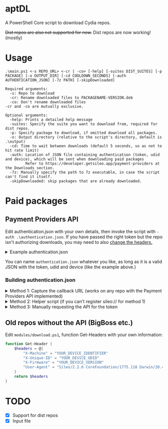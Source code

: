 # aptDL
A PowerShell Core script to download Cydia repos.

~~Dist repos are also not supported for now.~~ Dist repos are now working! (mostly)

# Usage
```
.\main.ps1 <-s REPO_URL> <-cr | -co> [-help] [-suites DIST_SUITES] [-p PACKAGE] [-o OUTPUT_DIR] [-cd COOLDOWN_SECONDS] [-auth AUTHENTICATION_JSON] [-7z PATH] [-skipDownloaded]

Required arguments:
  -s: Repo to download
  -cr: Rename downloaded files to PACKAGENAME-VERSION.deb
  -co: Don't rename downloaded files
-cr and -co are mutually exclusive.
  
Optional arguments:
  -help: Prints a detailed help message
  -suites: Specify the suite you want to download from, required for dist repos. 
  -p: Specify package to download, if omitted download all packages.
  -o: Output directory (relative to the script's directory, default is .\output)
  -cd: Time to wait between downloads (default 5 seconds, so as not to hit rate limit)
  -auth: Location of JSON file containing authentication (token, udid and device), which will be sent when downloading paid packages 
         Refer to https://developer.getsileo.app/payment-providers at the Downloads section.
  -7z: Manually specify the path to 7z executable, in case the script can't find it itself.
  -skipDownloaded: skip packages that are already downloaded.
```

# Paid packages
## Payment Providers API
Edit authentication.json with your own details, then invoke the script with `-auth .\authentication.json`. If you have passed the right token but the repo isn't authorizing downloads, you may need to also [change the headers.](#old-repos-without-the-api-bigboss-etc)

<details>
  <summary>Example authentication.json</summary>

  ```json
  {
      "token": "f2ca1bb6c7e907d06dafe4687e579fce76b37e4e93b7605022da52e6ccc26fd2",
      "udid": "4e1243bd22c66e76c2ba9eddc1f91394e57f9f83",
      "device": "iPhone7,2"
  }
  ```
</details>

You can name `authentication.json` whatever you like, as long as it is a valid JSON with the token, udid and device (like the example above.)
### Building authentication.json
<details>
  <summary>Method 1: Capture the callback URL (works on any repo with the Payment Providers API implemented)</summary>

  Register the sileo:// protocol and point it to `get_token.exe` (Windows) or `get_token.ps1` (Linux).
  - [Registering a URL protocol on Windows](https://stackoverflow.com/questions/80650/how-do-i-register-a-custom-url-protocol-in-windows)
  - [Registering a URL protocol on Linux](https://unix.stackexchange.com/questions/497146/create-a-custom-url-protocol-handler)
  - I've never really used macOS so I don't know how to register a URL protocol there /shrug

  Then, run the `get_token.ps1` script and fill in the information. After that, a browser window will open, allowing you to login with your repo. After you've linked your "device" with the repo, a console app will appear showing your token. Verify that the token showed matches the one in `authentication.json`.

  Once you've finished, just call the download script with `-auth authentication.json`. Reminder that each authentication will only work with one repo.
</details>

<details>
  <summary>Method 2: Helper script (if you can't register sileo:// for method 1)</summary>

  - Use the extension cookies.txt to dump cookies of the repo's website
  - Run `get_token/Get-TokenNoSileo.ps1` and fill in the required information. You can change where it saves the json with the flag `-output <LOCATION>`.

  Tested to work on Chariz, Packix and Twickd by default. Other repos may need more work, as detailed [here.](https://github.com/extradummythicc/aptDL/wiki/Custom-workarounds-to-get-the-token-if-you-cannot-register-the-Sileo-URL-protocol#exceptions)
</details>

<details>
  <summary>Method 3: Manually requesting the API for the token</summary>

  [Refer to this wiki page to get the token.](https://github.com/extradummythicc/aptDL/wiki/Custom-workarounds-to-get-the-token-if-you-cannot-register-the-Sileo-URL-protocol)

  After you finish, build `authentication.json` [according to the example.](#example-authenticationjson)
</details>

## Old repos without the API (BigBoss etc.)
Edit `modules/download.ps1`, function Get-Headers with your own information:
```powershell
function Get-Header {
    $headers = @{
        "X-Machine" = "YOUR_DEVICE_IDENTIFIER"
        "X-Unique-ID" = "YOUR_DEVICE_UDID"
        "X-Firmware" = "YOUR_DEVICE_VERSION"
        "User-Agent" = "Sileo/2.2.6 CoreFoundation/1775.118 Darwin/20.4.0"
    }
    return $headers
}
```

# TODO
- [x] Support for dist repos
- [x] Input file
